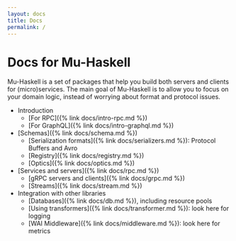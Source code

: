 ```yaml
---
layout: docs
title: Docs
permalink: /
---
```


# Docs for Mu-Haskell

Mu-Haskell is a set of packages that help you build both servers and clients for (micro)services. The main goal of Mu-Haskell is to allow you to focus on your domain logic, instead of worrying about format and protocol issues.

* Introduction
  * [For RPC]({% link docs/intro-rpc.md %})
  * [For GraphQL]({% link docs/intro-graphql.md %})
* [Schemas]({% link docs/schema.md %})
  * [Serialization formats]({% link docs/serializers.md %}): Protocol Buffers and Avro
  * [Registry]({% link docs/registry.md %})
  * [Optics]({% link docs/optics.md %})
* [Services and servers]({% link docs/rpc.md %})
  * [gRPC servers and clients]({% link docs/grpc.md %})
  * [Streams]({% link docs/stream.md %})
* Integration with other libraries
  * [Databases]({% link docs/db.md %}), including resource pools
  * [Using transformers]({% link docs/transformer.md %}): look here for logging
  * [WAI Middleware]({% link docs/middleware.md %}): look here for metrics
